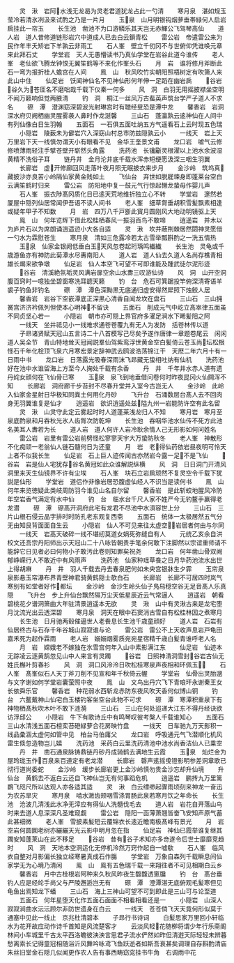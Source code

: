 <!-- { "loadSidebar": true } -->
　　灵　湫　岩阿水浅无龙曷为灵老君道犹龙占此一勺清
　　寒月泉　湛如规玉莹冷若清氷冽汲来试酌之乃是一片月
　　玉泉　山月明银钩烟萝垂帯緑何人启岩扄挂此一帘玉
　　长生池　凿池不为口游鳞乐其天岂无赤鯶公飞驾琴髙仙
　　道人岩　道人昔修道链形岩穴中道成人已去白云鎻青松
　　雷公岩　帝遣雷公来为民作年丰夭矫岩下羊孰云非雨工
　　石人峯　壁立千仞冈不与世俯仰凭谁唤元章来此拜石丈
　　学堂岩　天人无愚懵读书乃真仙学堂在岩谷此道今谁传
　　老人峯　老仙欲飞腾龙钟恨无翼笙鹤等不来化作峯头石
　　月　岩　谁将修月斧断此石一弯为报折桂人蟾宫在人间
　　鳯　山　秋风吹竹实朝阳照梧树定有吹箫人来此山中住
　　仙足岩　饫闻神仙名不见神仙形何年伸一足蹈在幽岩扄
　　谷岩　谷久为苍厓名不磨咄哉千载下仪秦一何多
　　风　洞　白羽无用摇披襟坐空明不闻万籁响但觉两腋清
　　钓　洞　桐江一丝风万古蜚英声筑台学严子道人不求名
　　磜　潭　澄渊窈深碧波光射琳宫时有聴经叟恐是潭中龙
　　馨香岩　岩洞深水府贝阙栖幽灵腥雾袭人鼻时作龙涎馨
　　三山石　蓬瀛孰云逺神仙在人间中有列仙像白日生羽翰
　　五面石　一石俱五面吐纳五方气遥看石上云时现五色瑞
　　小隠岩　陵薮未为僻岩穴入深窈山村总市防兹隠孰云小
　　一线天　岩上天万里岩下天一线慎勿谓天小有眼看不见　金华王奎景文甫
　　龙口岩　嘘气云修修喷薄雨轻注手擘苍壁开崭然头角露
　　洗药池　长镵斸灵根濯以上池水余波湿黄精不洗俗子耳
　　链丹井　金月沦井底千载水浑赤短绠愿汲深三咽生羽翼
　　长廊岩　虚开修廊回风走落叶夜月照无眠披衣来步月
　　金沙岭　筑坞真藏披沙亦良苦小岭隔仙家黄金贱如土
　　飞仙台　弃世如脱屣竦身即蓬莱台空白云满笙鹤时归来
　　雷公岩　防阳地中复一鼓元气行惊起懒龙蛰毋作婴儿声
　　石人峯　振衣陟髙冈质化日已逺天荒地维折独立心不转
　　学堂岩　邃然若厦屋中隠列仙居常闻伊吾语不读人间书
　　老人峯　细草胷垂胡积雪髪飘素相逢或疑年甲子不知数
　　月　岩　四万八千戸斵此寳月圆刚风大地动明镜驱上天
　　鳯　山　何年览辉下借此松桂栖春风一振羽百鸟不敢啼
　　逍遥岩　并木以为庐片石以为席朗诵逍遥逰小大各自适
　　灵　湫　坎井蔽荆棘居然閟神灵愿借一勺水为霖慰苍生
　　寒月泉　清如三危露冷若太古雪举瓢斟酌之一洗五情热
　　玉泉　仙家金银阙低垂白玉天风忽卷起珩瑀鸣纎纎
　　长生池　灵龟或千歳游鱼亦有神防此菊潭水尽夀南阳人
　　道人岩　道人仙去久道人名尚存樵青相雄长朅来欲争墩
　　仙足岩　仙人本空飞可望不可即谁能及踵武徒尔泥形迹
　　谷岩　清溪絶氛垢灵风满岩扉空余山水夀三叹游仙诗
　　风　洞　山开空洞腹百窍时一噫独坐碧窗寒洗耳聼天籁
　　钓　台　危石可箕踞投竿俯深清寄语羊裘子钓鱼非钓名
　　磜　潭　潭色深黝黒无底通归虚安得然犀照下烛鲛人居
　　馨香岩　岩谷下空嵌潭底正深黒心清香自闻龙坎在盘石
　　三山石　三山拥黉宫济济衿佩列但使本心明神不留诀
　　五面石　削成元气中屹立髙崒律五面虽不同贞坚心若一
　　小隠岩　朝市亦可隠上界官府多濯足涧水下晞髪阳之阿
　　一线天　坐井祗见小一线难求通苍苍覆九有无人为发防　括苍林传以道
　　子昻诸贤赋天冠山五言诗二十八首模写己尽矣予遂作唐律一章题卷尾云　闲闲道人吴全节　青山特地耸天冠闻説羣仙驾紫鸾浮世黄金空白髪倚云苍玉尚坛松根怪石千年化桧顶飞泉六月寒宏景定辞神武去鸥波浩荡锦江干　天厯二年六月十有一日雨中书
　　龙口岩　日落露光吸春深雨沫飞昻藏无蛰相吐纳有仙机
　　洗药池　好在池中水谁留海上方至今人掬处千载有余香
　　丹　井　千年井水赤人道有遗丹姹女顔何在飞仙骨已寒
　　玉泉　泉飞到地垂借问卷何时昨夜昆冈火仙闗浑不知
　　长廊岩　洞府廊千步苔封不尽春升堂并入室今古岂无人
　　金沙岭　此岭入仙家金星射日华极知同粪土何用化丹砂
　　飞升台　石涌数层台髙人去不回肉身无羽翼谁复是仙才
　　逍遥岩　欲识逍遥处兹隘九州一岩能防许空有此名留
　　灵　湫　山灵守此定云雾起时时人道蓬莱浅龙归人不知
　　寒月岩　寒月至泉底酌泉和月吞秋光氷人齿胷次防乾坤
　　长生池　吞咽华池水仙传不死方此池名美耳人夀若为长
　　道人岩　道人何许人岩冷耿余情人己无形影如何问姓名
　　雷公岩　岩里有雷公岩前劈怪松寥寥天宇大万蛰防秋冬
　　老人峯　神散形不化痴顽一老翁仙人链石髓何日为还童
　　月　岩　老得仙药依岩昼夜明可怜天上者不似我长生
　　仙足岩　石上巨人迹传闻古亦然岩今露一足不是飞仙
　　谷岩　岩是仙人宅犹存谷名黄冠如此众谁解説纵横
　　风　洞　日日洞门开清风洞里来天生仙镜界不许有尘埃
　　石人峯　块石立岩扄顽然不复灵空令千载下犹説是仙形
　　学堂岩　道侣作非像岩居恐腹虚仙经人不识当是读何书
　　鳯　山　何年来览徳疑此类岐周防羽今谁见山名自尔留
　　馨香岩　是此斩蛟地腥风冷防年空岩香气满定有水中仙
　　钓　台　临水台千尺人家不姓严今无钓鳌手赢得老龙潜
　　磜　潭　磜髙开洞府此宅有龙君不尽池中水湏容世上分
　　三山石　三片山根石侵云品字排时时防孔老东观复西斋
　　五面石　统体一太极居然五气分无由知艮背面面自生云
　　小隠岩　仙人不可见来往太虚空岩居者何由与尔同
　　一线天　岩髙天破碎一线不堪纫莫道女娲死弥缝自有人
　　元统乙亥余自洪校文还吾宗丹阳师出示天冠山二十八咏皆朝贵手笔余何敢下注脚然以宗谊重师请不能辞它日见者必曰何物小子敢汚此卷则知罪矣祝尧
　　龙口岩　何年凿山骨双阙郁峥嵘行人不敢近中有风雨声
　　洗药池　仙家种瑶草飬之日月华药池流水出世上得胡麻
　　丹　井　羽人千载去丹去春泉肥何如未央宫银牀生夕霏
　　玉帘泉　泉影悬玉帘瀑布界青壁神君骑黄鹤隠士欹白石
　　长廊岩　长廊不可居四时岚气寒别有如堂者好作都坛
　　金沙岭　金沙生岭头仙子鳬舄穏空谷无足音髙人乐真隠
　　飞升台　步上升仙台飘然隔万尘天低星辰近云气常逼人
　　逍遥岩　朝看碧桃花夕谱洞箫曲大年驻清景逍遥本无欲
　　灵　湫　山中有灵湫古来是龙宅堕月沈流光出云透深碧
　　寒月泉　洞天在眼中石窦消古雪自有松桂林因之煮寒月
　　长生池　日月驰两毂催逼世人老飬息长生池千歳童顔好
　　道人岩　石岩有仙居终古与石存千年谷城山寂寂谁与论
　　雷公岩　雷公不上天收声息岩戸龟田嘉禾死为起作霖雨
　　老人岩　嫋嫋烟雾质宛宛星宿精千歳白髪青谁呼老人名
　　月　岩　嫦娥老不嫁独在氷雪宫何年入山中素影满江东
　　仙足岩　仙迹本无踪凌云逐黄鹄忽见山中人来言有灵躅
　　谷岩　日照神清洞雪封谷岩古仙无姓氏槲叶剪春衫
　　风　洞　洞口风泠泠日吹松桂寒泉声夜相和环佩玉
　　石人峯　髙峯似石人天丁斧刀削不见宣和年千秋倚云幄
　　学堂岩　仙骨出灵胎邈与文字谢如何学堂岩囊萤照中夜
　　鳯　山　文鸟出丹穴飞下青琅玕永谢秦王女长依舜乐官
　　馨香岩　种花弱水西斩龙赤防东夜风吹天香何似博山铜
　　钓　台　六鳌戴神山仙宅白玉楼钓客坐空台此物不可求
　　磜　潭　寒潭积重泉下有神物栖髙秋吹木叶不敢下涟漪
　　三山石　三山在何处迢递大江东不得丹经诀欲访浮邱公
　　小隠岩　牛下有歌诗丘中有鸣琴叹彼考槃人千载谁知心
　　五面石　三山水清浅五面石檀栾苔磴緑萝合花房映竹盘
　　一线天　日车驰九万天影积一线品彚涵太虚何如管中见　柏台马伯庸父
　　龙口岩　呼吸通元气飞潜顺化机风雷生倐忽造物岂儿嬉
　　洗药池　采药白云里洗药清池中池水尚香洁仙人已乗空
　　丹　井　凿石通泉脉铸鼎链丹砂丹成骑鹤去满地生云霞
　　玉泉　灿烂金为屋玲珑玉作百泉来百道定有老龙潜
　　长廊岩　磬声逺摇曵镫影明参差洞章歌已彻行道尚委蛇
　　金沙岭　缓步长廊岩更上金沙岭慎勿贵金沙忘却升仙境
　　升仙台　黄鹤去不返白云还自飞神仙岂无有何事蹈危机
　　逍遥岩　鹏抟九万里篱鷃飞咫尺所以达观人亦各适其适
　　灵　湫　白云缥缈起骤雨顷刻来神龙一奋迅为农苏旱灾
　　寒月泉　啮水潄齿颊咽雪涤胃肠此泉若寒月饮之年命长
　　长生池　沧波几清浅此水净无滓应有得仙人洗髓伐毛去
　　道人岩　岩花自开落山鸟时来去道人息深深凡圣难窥觑
　　雷公岩　隠阳一靣薄萧翘皆奋飞安知声原气蓄此甚细微
　　老人峯　雪披素髪短云覆锦衣长逺近瞻南极髙峰有景光
　　月　岩　空岩何圆圎老树亦纚纚天光云影中明月忽在指
　　仙足岩　神仙已霞举谁复继其躅安知蓬莱山在此不移足
　　谷岩　昔有谷子术知亦多竒遂令后世士靡靡竞趋时
　　风　洞　天地本空洞运化无停机泠然万窍作起自一嘘欷
　　石人峯　临风衣自整对月影偏长独立经寒暑真成石作膓
　　学堂岩　万象自森列千载瞬息间仙家学无为心境乃清闲
　　鳯　山　鳯有五色瑞千载一来翔往者不可见相期白云乡
　　馨香岩　月中古桂根岩阿种来久秋风昨夜生馥馥透窻牖
　　钓　台　髙台垂钓人应是经纶手尚父与严陵邂逅岂无有
　　磜　潭　澄潭湛无底俯观毛髪寒但见龟鱼出焉知龙下蟠
　　三山石　海上三神山可望不可到即此是三山可与论至道
　　五面石　何年星堕天化作五面石面面不相看相看还是一
　　小隠岩　山深人寂寂涧曲水沄沄顾尔非防世遗身在白云
　　一线天　苍苍倘飞天天竟何形似莫于通塞中见此一线止　京兆杜清碧本
　　子昻行书诗词
　　白髪思家万里回小轩临水为花开故应动作诗千首知是风流楚客才
　　云淡风轻花随栁将谓少年行乐斋阁林间小车城里千古太平西洛瞻彼泱泱言思君子流水俨然如昨但清逰天际轻轻未辨暮愁离索长记得童冠相随浴沂风舞吟咏鸢飞鱼跃逝者如斯吾衰甚矣调理自存斟酌清庙朱丝旧堂金石隠几似闻更作农人告有事西畴窈窕挂书牛角　右调雨中花
